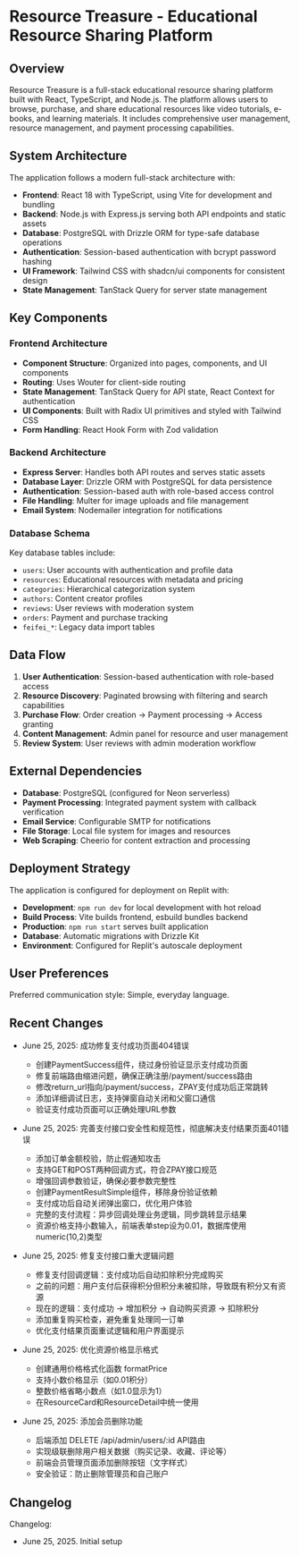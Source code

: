 # Resource Treasure - Educational Resource Sharing Platform

## Overview

Resource Treasure is a full-stack educational resource sharing platform built with React, TypeScript, and Node.js. The platform allows users to browse, purchase, and share educational resources like video tutorials, e-books, and learning materials. It includes comprehensive user management, resource management, and payment processing capabilities.

## System Architecture

The application follows a modern full-stack architecture with:

- **Frontend**: React 18 with TypeScript, using Vite for development and bundling
- **Backend**: Node.js with Express.js serving both API endpoints and static assets
- **Database**: PostgreSQL with Drizzle ORM for type-safe database operations
- **Authentication**: Session-based authentication with bcrypt password hashing
- **UI Framework**: Tailwind CSS with shadcn/ui components for consistent design
- **State Management**: TanStack Query for server state management

## Key Components

### Frontend Architecture
- **Component Structure**: Organized into pages, components, and UI components
- **Routing**: Uses Wouter for client-side routing
- **State Management**: TanStack Query for API state, React Context for authentication
- **UI Components**: Built with Radix UI primitives and styled with Tailwind CSS
- **Form Handling**: React Hook Form with Zod validation

### Backend Architecture
- **Express Server**: Handles both API routes and serves static assets
- **Database Layer**: Drizzle ORM with PostgreSQL for data persistence
- **Authentication**: Session-based auth with role-based access control
- **File Handling**: Multer for image uploads and file management
- **Email System**: Nodemailer integration for notifications

### Database Schema
Key database tables include:
- `users`: User accounts with authentication and profile data
- `resources`: Educational resources with metadata and pricing
- `categories`: Hierarchical categorization system
- `authors`: Content creator profiles
- `reviews`: User reviews with moderation system
- `orders`: Payment and purchase tracking
- `feifei_*`: Legacy data import tables

## Data Flow

1. **User Authentication**: Session-based authentication with role-based access
2. **Resource Discovery**: Paginated browsing with filtering and search capabilities
3. **Purchase Flow**: Order creation → Payment processing → Access granting
4. **Content Management**: Admin panel for resource and user management
5. **Review System**: User reviews with admin moderation workflow

## External Dependencies

- **Database**: PostgreSQL (configured for Neon serverless)
- **Payment Processing**: Integrated payment system with callback verification
- **Email Service**: Configurable SMTP for notifications
- **File Storage**: Local file system for images and resources
- **Web Scraping**: Cheerio for content extraction and processing

## Deployment Strategy

The application is configured for deployment on Replit with:
- **Development**: `npm run dev` for local development with hot reload
- **Build Process**: Vite builds frontend, esbuild bundles backend
- **Production**: `npm run start` serves built application
- **Database**: Automatic migrations with Drizzle Kit
- **Environment**: Configured for Replit's autoscale deployment

## User Preferences

Preferred communication style: Simple, everyday language.

## Recent Changes

- June 25, 2025: 成功修复支付成功页面404错误
  - 创建PaymentSuccess组件，绕过身份验证显示支付成功页面
  - 修复前端路由缩进问题，确保正确注册/payment/success路由
  - 修改return_url指向/payment/success，ZPAY支付成功后正常跳转
  - 添加详细调试日志，支持弹窗自动关闭和父窗口通信
  - 验证支付成功页面可以正确处理URL参数

- June 25, 2025: 完善支付接口安全性和规范性，彻底解决支付结果页面401错误
  - 添加订单金额校验，防止假通知攻击
  - 支持GET和POST两种回调方式，符合ZPAY接口规范
  - 增强回调参数验证，确保必要参数完整性
  - 创建PaymentResultSimple组件，移除身份验证依赖
  - 支付成功后自动关闭弹出窗口，优化用户体验
  - 完整的支付流程：异步回调处理业务逻辑，同步跳转显示结果
  - 资源价格支持小数输入，前端表单step设为0.01，数据库使用numeric(10,2)类型

- June 25, 2025: 修复支付接口重大逻辑问题
  - 修复支付回调逻辑：支付成功后自动扣除积分完成购买
  - 之前的问题：用户支付后获得积分但积分未被扣除，导致既有积分又有资源
  - 现在的逻辑：支付成功 → 增加积分 → 自动购买资源 → 扣除积分
  - 添加重复购买检查，避免重复处理同一订单
  - 优化支付结果页面重试逻辑和用户界面提示

- June 25, 2025: 优化资源价格显示格式
  - 创建通用价格格式化函数 formatPrice
  - 支持小数价格显示（如0.01积分）
  - 整数价格省略小数点（如1.0显示为1）
  - 在ResourceCard和ResourceDetail中统一使用

- June 25, 2025: 添加会员删除功能
  - 后端添加 DELETE /api/admin/users/:id API路由
  - 实现级联删除用户相关数据（购买记录、收藏、评论等）
  - 前端会员管理页面添加删除按钮（文字样式）
  - 安全验证：防止删除管理员和自己账户

## Changelog

Changelog:
- June 25, 2025. Initial setup